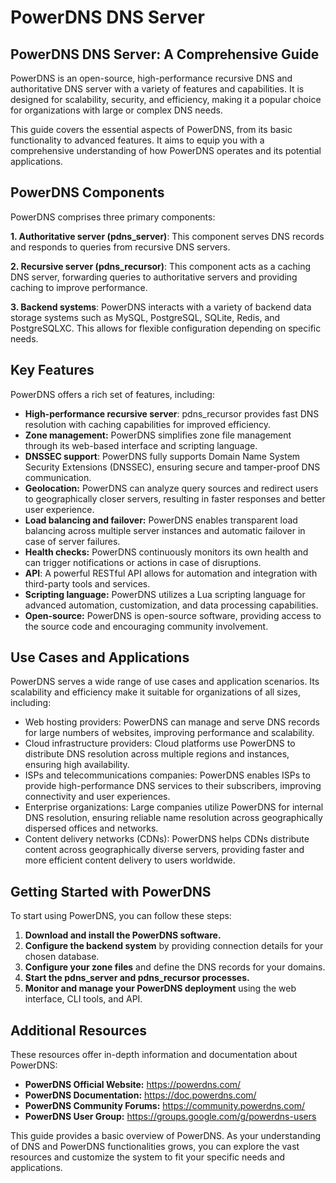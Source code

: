 # PowerDNS DNS Server
## PowerDNS DNS Server: A Comprehensive Guide

PowerDNS is an open-source, high-performance recursive DNS and authoritative DNS server with a variety of features and capabilities. It is designed for scalability, security, and efficiency, making it a popular choice for organizations with large or complex DNS needs.

This guide covers the essential aspects of PowerDNS, from its basic functionality to advanced features. It aims to equip you with a comprehensive understanding of how PowerDNS operates and its potential applications.

## PowerDNS Components

PowerDNS comprises three primary components:

**1. Authoritative server (pdns_server)**: This component serves DNS records and responds to queries from recursive DNS servers.

**2. Recursive server (pdns_recursor)**: This component acts as a caching DNS server, forwarding queries to authoritative servers and providing caching to improve performance.

**3. Backend systems**: PowerDNS interacts with a variety of backend data storage systems such as MySQL, PostgreSQL, SQLite, Redis, and PostgreSQLXC. This allows for flexible configuration depending on specific needs.

## Key Features

PowerDNS offers a rich set of features, including:

* **High-performance recursive server**: pdns_recursor provides fast DNS resolution with caching capabilities for improved efficiency.
* **Zone management:** PowerDNS simplifies zone file management through its web-based interface and scripting language.
* **DNSSEC support**: PowerDNS fully supports Domain Name System Security Extensions (DNSSEC), ensuring secure and tamper-proof DNS communication.
* **Geolocation:** PowerDNS can analyze query sources and redirect users to geographically closer servers, resulting in faster responses and better user experience.
* **Load balancing and failover:** PowerDNS enables transparent load balancing across multiple server instances and automatic failover in case of server failures. 
* **Health checks:** PowerDNS continuously monitors its own health and can trigger notifications or actions in case of disruptions.
* **API**: A powerful RESTful API allows for automation and integration with third-party tools and services.
* **Scripting language:** PowerDNS utilizes a Lua scripting language for advanced automation, customization, and data processing capabilities.
* **Open-source:** PowerDNS is open-source software, providing access to the source code and encouraging community involvement.

## Use Cases and Applications

PowerDNS serves a wide range of use cases and application scenarios. Its scalability and efficiency make it suitable for organizations of all sizes, including:

* Web hosting providers: PowerDNS can manage and serve DNS records for large numbers of websites, improving performance and scalability.
* Cloud infrastructure providers: Cloud platforms use PowerDNS to distribute DNS resolution across multiple regions and instances, ensuring high availability.
* ISPs and telecommunications companies: PowerDNS enables ISPs to provide high-performance DNS services to their subscribers, improving connectivity and user experiences.
* Enterprise organizations: Large companies utilize PowerDNS for internal DNS resolution, ensuring reliable name resolution across geographically dispersed offices and networks.
* Content delivery networks (CDNs): PowerDNS helps CDNs distribute content across geographically diverse servers, providing faster and more efficient content delivery to users worldwide.

## Getting Started with PowerDNS

To start using PowerDNS, you can follow these steps:

1. **Download and install the PowerDNS software.** 
2. **Configure the backend system** by providing connection details for your chosen database.
3. **Configure your zone files** and define the DNS records for your domains.
4. **Start the pdns_server and pdns_recursor processes.**
5. **Monitor and manage your PowerDNS deployment** using the web interface, CLI tools, and API.

## Additional Resources

These resources offer in-depth information and documentation about PowerDNS:

* **PowerDNS Official Website:** https://powerdns.com/
* **PowerDNS Documentation:** https://doc.powerdns.com/
* **PowerDNS Community Forums:** https://community.powerdns.com/
* **PowerDNS User Group:** https://groups.google.com/g/powerdns-users


This guide provides a basic overview of PowerDNS. As your understanding of DNS and PowerDNS functionalities grows, you can explore the vast resources and customize the system to fit your specific needs and applications.
